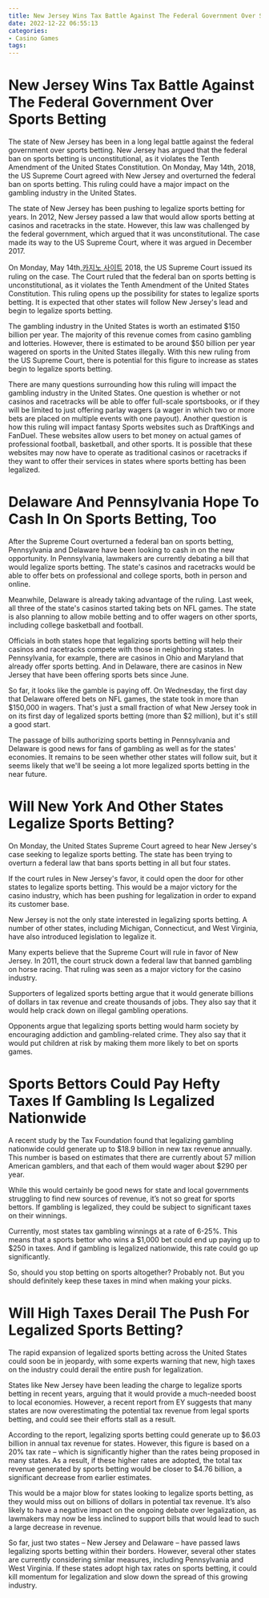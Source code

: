 ```yaml
---
title: New Jersey Wins Tax Battle Against The Federal Government Over Sports Betting
date: 2022-12-22 06:55:13
categories:
- Casino Games
tags:
---
```



#  New Jersey Wins Tax Battle Against The Federal Government Over Sports Betting

The state of New Jersey has been in a long legal battle against the federal government over sports betting. New Jersey has argued that the federal ban on sports betting is unconstitutional, as it violates the Tenth Amendment of the United States Constitution. On Monday, May 14th, 2018, the US Supreme Court agreed with New Jersey and overturned the federal ban on sports betting. This ruling could have a major impact on the gambling industry in the United States.

The state of New Jersey has been pushing to legalize sports betting for years. In 2012, New Jersey passed a law that would allow sports betting at casinos and racetracks in the state. However, this law was challenged by the federal government, which argued that it was unconstitutional. The case made its way to the US Supreme Court, where it was argued in December 2017.

On Monday, May 14th,[카지노 사이트](https://choegocasino.com/) 2018, the US Supreme Court issued its ruling on the case. The Court ruled that the federal ban on sports betting is unconstitutional, as it violates the Tenth Amendment of the United States Constitution. This ruling opens up the possibility for states to legalize sports betting. It is expected that other states will follow New Jersey's lead and begin to legalize sports betting.

The gambling industry in the United States is worth an estimated $150 billion per year. The majority of this revenue comes from casino gambling and lotteries. However, there is estimated to be around $50 billion per year wagered on sports in the United States illegally. With this new ruling from the US Supreme Court, there is potential for this figure to increase as states begin to legalize sports betting.

There are many questions surrounding how this ruling will impact the gambling industry in the United States. One question is whether or not casinos and racetracks will be able to offer full-scale sportsbooks, or if they will be limited to just offering parlay wagers (a wager in which two or more bets are placed on multiple events with one payout). Another question is how this ruling will impact fantasy Sports websites such as DraftKings and FanDuel. These websites allow users to bet money on actual games of professional football, basketball, and other sports. It is possible that these websites may now have to operate as traditional casinos or racetracks if they want to offer their services in states where sports betting has been legalized.

#  Delaware And Pennsylvania Hope To Cash In On Sports Betting, Too

After the Supreme Court overturned a federal ban on sports betting, Pennsylvania and Delaware have been looking to cash in on the new opportunity. In Pennsylvania, lawmakers are currently debating a bill that would legalize sports betting. The state's casinos and racetracks would be able to offer bets on professional and college sports, both in person and online.

Meanwhile, Delaware is already taking advantage of the ruling. Last week, all three of the state's casinos started taking bets on NFL games. The state is also planning to allow mobile betting and to offer wagers on other sports, including college basketball and football.

Officials in both states hope that legalizing sports betting will help their casinos and racetracks compete with those in neighboring states. In Pennsylvania, for example, there are casinos in Ohio and Maryland that already offer sports betting. And in Delaware, there are casinos in New Jersey that have been offering sports bets since June.

So far, it looks like the gamble is paying off. On Wednesday, the first day that Delaware offered bets on NFL games, the state took in more than $150,000 in wagers. That's just a small fraction of what New Jersey took in on its first day of legalized sports betting (more than $2 million), but it's still a good start.

The passage of bills authorizing sports betting in Pennsylvania and Delaware is good news for fans of gambling as well as for the states' economies. It remains to be seen whether other states will follow suit, but it seems likely that we'll be seeing a lot more legalized sports betting in the near future.

#  Will New York And Other States Legalize Sports Betting?

On Monday, the United States Supreme Court agreed to hear New Jersey's case seeking to legalize sports betting. The state has been trying to overturn a federal law that bans sports betting in all but four states.

If the court rules in New Jersey's favor, it could open the door for other states to legalize sports betting. This would be a major victory for the casino industry, which has been pushing for legalization in order to expand its customer base.

New Jersey is not the only state interested in legalizing sports betting. A number of other states, including Michigan, Connecticut, and West Virginia, have also introduced legislation to legalize it.

Many experts believe that the Supreme Court will rule in favor of New Jersey. In 2011, the court struck down a federal law that banned gambling on horse racing. That ruling was seen as a major victory for the casino industry.

Supporters of legalized sports betting argue that it would generate billions of dollars in tax revenue and create thousands of jobs. They also say that it would help crack down on illegal gambling operations.

Opponents argue that legalizing sports betting would harm society by encouraging addiction and gambling-related crime. They also say that it would put children at risk by making them more likely to bet on sports games.

#  Sports Bettors Could Pay Hefty Taxes If Gambling Is Legalized Nationwide

A recent study by the Tax Foundation found that legalizing gambling nationwide could generate up to $18.9 billion in new tax revenue annually. This number is based on estimates that there are currently about 57 million American gamblers, and that each of them would wager about $290 per year.

While this would certainly be good news for state and local governments struggling to find new sources of revenue, it’s not so great for sports bettors. If gambling is legalized, they could be subject to significant taxes on their winnings.

Currently, most states tax gambling winnings at a rate of 6-25%. This means that a sports bettor who wins a $1,000 bet could end up paying up to $250 in taxes. And if gambling is legalized nationwide, this rate could go up significantly.

So, should you stop betting on sports altogether? Probably not. But you should definitely keep these taxes in mind when making your picks.

#  Will High Taxes Derail The Push For Legalized Sports Betting?

The rapid expansion of legalized sports betting across the United States could soon be in jeopardy, with some experts warning that new, high taxes on the industry could derail the entire push for legalization.

States like New Jersey have been leading the charge to legalize sports betting in recent years, arguing that it would provide a much-needed boost to local economies. However, a recent report from EY suggests that many states are now overestimating the potential tax revenue from legal sports betting, and could see their efforts stall as a result.

According to the report, legalizing sports betting could generate up to $6.03 billion in annual tax revenue for states. However, this figure is based on a 20% tax rate – which is significantly higher than the rates being proposed in many states. As a result, if these higher rates are adopted, the total tax revenue generated by sports betting would be closer to $4.76 billion, a significant decrease from earlier estimates.

This would be a major blow for states looking to legalize sports betting, as they would miss out on billions of dollars in potential tax revenue. It’s also likely to have a negative impact on the ongoing debate over legalization, as lawmakers may now be less inclined to support bills that would lead to such a large decrease in revenue.

So far, just two states – New Jersey and Delaware – have passed laws legalizing sports betting within their borders. However, several other states are currently considering similar measures, including Pennsylvania and West Virginia. If these states adopt high tax rates on sports betting, it could kill momentum for legalization and slow down the spread of this growing industry.